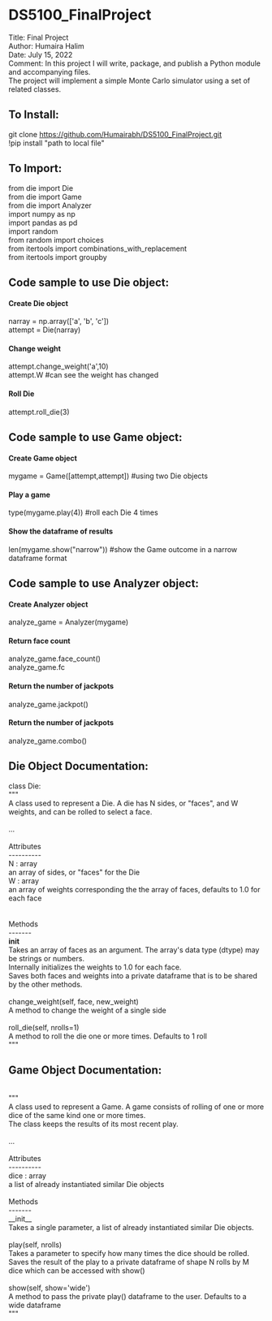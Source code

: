 # DS5100_FinalProject

Title:    Final Project <br />
Author:   Humaira Halim <br />
Date:     July 15, 2022 <br />
Comment:  In this project I will write, package, and publish a Python module and accompanying files. <br /> 
          The project will implement a simple Monte Carlo simulator using a set of related classes.

## To Install: <br />

git clone https://github.com/Humairabh/DS5100_FinalProject.git <br />
!pip install "path to local file"  <br />
          
## To Import: <br />

from die import Die <br />
from die import Game <br />
from die import Analyzer <br />
import numpy as np <br />
import pandas as pd <br />
import random <br />
from random import choices <br />
from itertools import combinations_with_replacement <br />
from itertools import groupby <br />

## Code sample to use Die object: <br />

#### Create Die object
narray = np.array(['a', 'b', 'c']) <br />
attempt = Die(narray) <br />

#### Change weight
attempt.change_weight('a',10) <br />
attempt.W #can see the weight has changed <br />

#### Roll Die 
attempt.roll_die(3) <br />


## Code sample to use Game object: <br />

#### Create Game object <br />
mygame = Game([attempt,attempt]) #using two Die objects <br />

#### Play a game <br />
type(mygame.play(4)) #roll each Die 4 times <br />

#### Show the dataframe of results <br />
len(mygame.show("narrow")) #show the Game outcome in a narrow dataframe format <br />

## Code sample to use Analyzer object: <br />

#### Create Analyzer object <br />
analyze_game = Analyzer(mygame) <br />

#### Return face count <br />
analyze_game.face_count() <br />
analyze_game.fc <br />

#### Return the number of jackpots <br />
analyze_game.jackpot()<br />

#### Return the number of jackpots <br />
analyze_game.combo()<br />

## Die Object Documentation:

class Die: <br />
    """ <br />
    A class used to represent a Die. A die has N sides, or "faces", and W weights, and can be rolled to select a face. <br />
<br />
    ... <br />
<br />
    Attributes <br />
    ---------- <br />
    N : array <br />
        an array of sides, or "faces" for the Die <br />
    W : array <br />
        an array of weights corresponding the the array of faces, defaults to 1.0 for each face <br />
      <br />  
    Methods <br />
    ------- <br />
    __init__ <br />
        Takes an array of faces as an argument. The array's data type (dtype) may be strings or numbers. <br />
        Internally initializes the weights to 1.0 for each face. <br />
        Saves both faces and weights into a private dataframe that is to be shared by the other methods. <br />
     <br />
    change_weight(self, face, new_weight) <br />
        A method to change the weight of a single side <br />
        <br />
    roll_die(self, nrolls=1) <br />
        A method to roll the die one or more times. Defaults to 1 roll <br />
    """ <br />

## Game Object Documentation: <br />
 <br />
    """  <br />
    A class used to represent a Game. A game consists of rolling of one or more dice of the same kind one or more times.  <br />
    The class keeps the results of its most recent play.   <br />
 <br />
    ...  <br />
 <br />
    Attributes  <br />
    ----------  <br />
    dice : array  <br />
        a list of already instantiated similar Die objects  <br />
 <br />
    Methods  <br />
    -------  <br />
    __init__  <br />
        Takes a single parameter, a list of already instantiated similar Die objects.  <br />
 <br />        
    play(self, nrolls)  <br />
        Takes a parameter to specify how many times the dice should be rolled.  <br />
        Saves the result of the play to a private dataframe of shape N rolls by M dice which can be accessed with show()  <br />
 <br />        
    show(self, show='wide')  <br /> 
        A method to pass the private play() dataframe to the user. Defaults to a wide dataframe  <br />
    """  <br />

